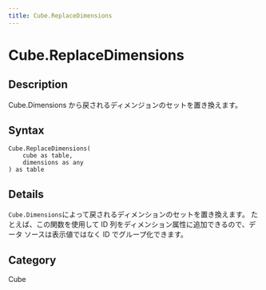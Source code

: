 ```yaml
---
title: Cube.ReplaceDimensions
---
```


# Cube.ReplaceDimensions


## Description

Cube.Dimensions から戻されるディメンジョンのセットを置き換えます。


## Syntax

```powerquery
Cube.ReplaceDimensions(
    cube as table,
    dimensions as any
) as table
```


## Details

<code>Cube.Dimensions</code>によって戻されるディメンションのセットを置き換えます。    たとえば、この関数を使用して ID 列をディメンション属性に追加できるので、データ ソースは表示値ではなく ID でグループ化できます。



## Category
Cube
